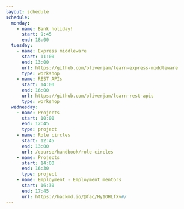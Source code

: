 ```yaml
---
layout: schedule
schedule:
  monday:
    - name: Bank holiday!
      start: 9:45
      end: 18:00
  tuesday:
    - name: Express middleware
      start: 11:00
      end: 13:00
      url: https://github.com/oliverjam/learn-express-middleware
      type: workshop
    - name: REST APIs
      start: 14:00
      end: 16:00
      url: https://github.com/oliverjam/learn-rest-apis
      type: workshop
  wednesday:
    - name: Projects
      start: 10:00
      end: 12:45
      type: project
    - name: Role circles
      start: 12:45
      end: 13:00
      url: /course/handbook/role-circles
    - name: Projects
      start: 14:00
      end: 16:30
      type: project
    - name: Employment - Employment mentors
      start: 16:30
      end: 17:45
      url: https://hackmd.io/@fac/Hy1OHLfXv#/
---
```

